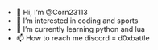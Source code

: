 - 👋 Hi, I’m @Corn23113
- 👀 I’m interested in coding and sports
- 🌱 I’m currently learning python and lua
- 📫 How to reach me discord = d0xbattle
